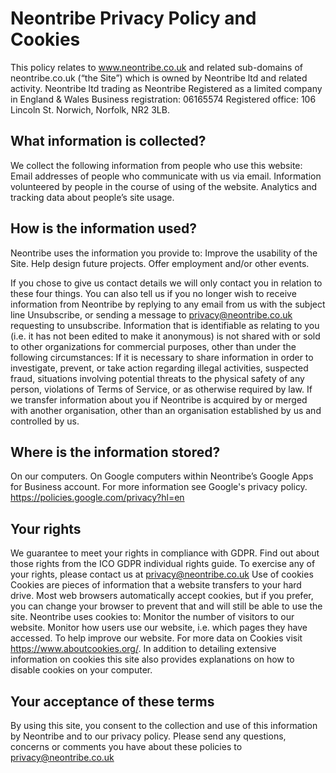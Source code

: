 # Neontribe Privacy Policy and Cookies

This policy relates to www.neontribe.co.uk and related sub-domains of neontribe.co.uk (“the Site”) which is owned by Neontribe ltd and related activity.
Neontribe ltd trading as Neontribe
Registered as a limited company in England & Wales
Business registration: 06165574
Registered office: 106 Lincoln St. Norwich, Norfolk, NR2 3LB.

## What information is collected?

We collect the following information from people who use this website:
Email addresses of people who communicate with us via email.
Information volunteered by people in the course of using of the website.
Analytics and tracking data about people’s site usage.

## How is the information used?

Neontribe uses the information you provide to:
Improve the usability of the Site.
Help design future projects.
Offer employment and/or other events.

If you chose to give us contact details we will only contact you in relation to these four things. You can also tell us if you no longer wish to receive information from Neontribe by replying to any email from us with the subject line Unsubscribe, or sending a message to privacy@neontribe.co.uk requesting to unsubscribe.
Information that is identifiable as relating to you (i.e. it has not been edited to make it anonymous) is not shared with or sold to other organizations for commercial purposes, other than under the following circumstances:
If it is necessary to share information in order to investigate, prevent, or take action regarding illegal activities, suspected fraud, situations involving potential threats to the physical safety of any person, violations of Terms of Service, or as otherwise required by law.
If we transfer information about you if Neontribe is acquired by or merged with another organisation, other than an organisation established by us and controlled by us.

## Where is the information stored?

On our computers.
On Google computers within Neontribe’s Google Apps for Business account.
For more information see Google's privacy policy. https://policies.google.com/privacy?hl=en

## Your rights

We guarantee to meet your rights in compliance with GDPR. Find out about those rights from the ICO GDPR individual rights guide. To exercise any of your rights, please contact us at privacy@neontribe.co.uk
Use of cookies
Cookies are pieces of information that a website transfers to your hard drive. Most web browsers automatically accept cookies, but if you prefer, you can change your browser to prevent that and will still be able to use the site.
Neontribe uses cookies to:
Monitor the number of visitors to our website.
Monitor how users use our website, i.e. which pages they have accessed.
To help improve our website.
For more data on Cookies visit https://www.aboutcookies.org/. In addition to detailing extensive information on cookies this site also provides explanations on how to disable cookies on your computer.

## Your acceptance of these terms

By using this site, you consent to the collection and use of this information by Neontribe and to our privacy policy. Please send any questions, concerns or comments you have about these policies to privacy@neontribe.co.uk
